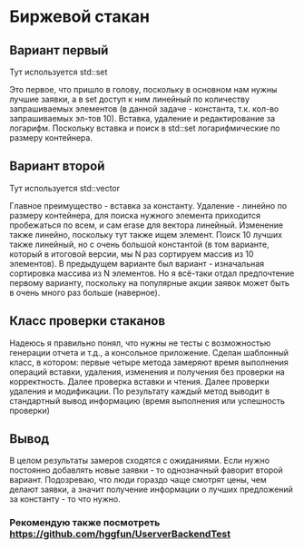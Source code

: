 # 

# Биржевой стакан

## Вариант первый

Тут используется std::set


Это первое, что пришло в голову, поскольку в основном нам нужны лучшие заявки, а в set доступ к ним линейный по количеству запрашиваемых элементов (в данной задаче - константа, т.к. кол-во запрашиваемых эл-тов 10).
Вставка, удаление и редактирование за логарифм. 
Поскольку вставка и поиск в std::set логарифмические по размеру контейнера.

## Вариант второй

Тут используется std::vector

Главное преимущество - вставка за константу. Удаление - линейно по размеру контейнера, для поиска нужного элемента приходится пробежаться по всем, и сам erase для вектора линейный. 
Изменение также линейно, поскольку тут также ищем элемент. 
Поиск 10 лучших также линейный, но с очень большой константой (в том варианте, который в итоговой версии, мы N раз сортируем массив из 10 элементов).
В предыдущем варианте был вариант - изначальная сортировка массива из N элементов. 
Но я всё-таки отдал предпочтение первому варианту, поскольку на популярные акции заявок может быть в очень много раз больше (наверное).

## Класс проверки стаканов

Надеюсь я правильно понял, что нужны не тесты с возможностью генерации отчета и т.д., а консольное приложение.
Сделан шаблонный класс, в котором: первые четыре метода замеряют время выполнения операций вставки, удаления, изменения и получения без проверки на корректность. 
Далее проверка вставки и чтения. Далее проверки удаления и модификации. 
По результату каждый метод выводит в стандартный вывод информацию (время выполнения или успешность проверки)

## Вывод

В целом результаты замеров сходятся с ожиданиями.
Если нужно постоянно добавлять новые заявки - то однозначный фаворит второй вариант. 
Подозреваю, что люди гораздо чаще смотрят цены, чем делают заявки, а значит получение информации о лучших предложений за константу - то что нужно.

### Рекомендую также посмотреть https://github.com/hggfun/UserverBackendTest
